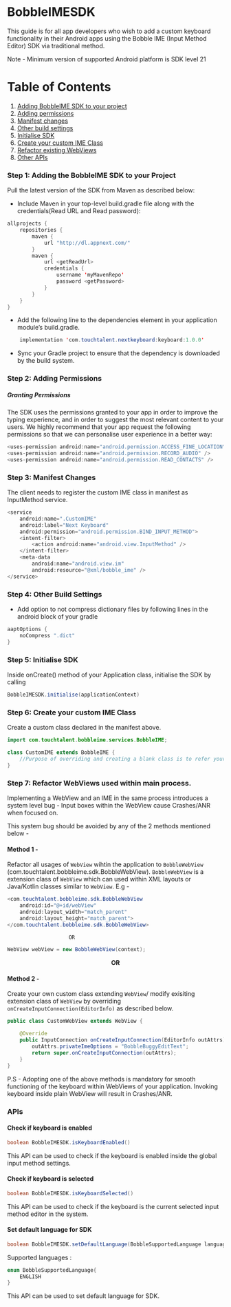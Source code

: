
  
# BobbleIMESDK

This guide is for all app developers who wish to add a custom keyboard functionality in their Android apps using the Bobble IME (Input Method Editor) SDK via traditional method.

Note - Minimum version of supported Android platform is SDK level 21

# Table of Contents
1. [Adding BobbleIME SDK to your project](#step1)
2. [Adding permissions](#step2)
3. [Manifest changes](#step3)
4. [Other build settings](#step4)
5. [Initialise SDK](#step5)
6. [Create your custom IME Class](#step6)
7. [Refactor existing WebViews](#step7)
8. [Other APIs](#api)

### <a name="step1"></a>Step 1: Adding the BobbleIME SDK to your Project
Pull the latest version of the SDK from Maven as described below:

 - Include Maven in your top-level build.gradle file along with the credentials(Read URL and Read password):

```java
allprojects {
    repositories {
        maven {
            url "http://dl.appnext.com/"
        }
        maven {
            url <getReadUrl>
            credentials {
                username 'myMavenRepo'
                password <getPassword>
            }
        }
    }
}

```
- Add the following line to the dependencies element in your application module’s build.gradle.

```java
    implementation 'com.touchtalent.nextkeyboard:keyboard:1.0.0'
```

- Sync your Gradle project to ensure that the dependency is downloaded by the build system.


### <a name="step2"></a>Step 2: Adding Permissions
##### Granting Permissions

The SDK uses the permissions granted to your app in order to improve the typing experience, and in order to suggest the most relevant content to your users.
We highly recommend that your app request the following permissions so that we can personalise user experience in a better way:
```java
<uses-permission android:name="android.permission.ACCESS_FINE_LOCATION" />
<uses-permission android:name="android.permission.RECORD_AUDIO" />
<uses-permission android:name="android.permission.READ_CONTACTS" />
```
    
    
### <a name="step3"></a>Step 3: Manifest Changes
The client needs to register the custom IME class in manifest as InputMethod service.

```java
<service
    android:name=".CustomIME"
    android:label="Next Keyboard"
    android:permission="android.permission.BIND_INPUT_METHOD">
    <intent-filter>
        <action android:name="android.view.InputMethod" />
    </intent-filter>
    <meta-data 
    	android:name="android.view.im"
       	android:resource="@xml/bobble_ime" />
</service>
```

### <a name="step4"></a>Step 4: Other Build Settings
- Add option to not compress dictionary files by following lines in the android block of your gradle
```java
aaptOptions {
    noCompress ".dict"
}
```

### <a name="step5"></a>Step 5: Initialise SDK
Inside onCreate() method of your Application class, initialise the SDK by calling
```java
BobbleIMESDK.initialise(applicationContext) 
```


### <a name="step6"></a>Step 6: Create your custom IME Class
Create a custom class declared in the manifest above.

```java
import com.touchtalent.bobbleime.services.BobbleIME;

class CustomIME extends BobbleIME {
    //Purpose of overriding and creating a blank class is to refer your app's package name in Manifest instead of Bobble's.
}
```
### <a name="step7"></a>Step 7: Refactor WebViews used within main process.
Implementing a WebView and an IME in the same process introduces a system level bug - Input boxes within the WebView cause Crashes/ANR when focused on. 

This system bug should be avoided by any of the 2 methods mentioned below -  

#### Method 1 - 

Refactor all usages of `WebView` wihtin the application to `BobbleWebView` (com.touchtalent.bobbleime.sdk.BobbleWebView). `BobbleWebView` is a extension class of `WebView` which can used within XML layouts or Java/Kotlin classes similar to `WebView`. E.g - 
```java
<com.touchtalent.bobbleime.sdk.BobbleWebView
    android:id="@+id/webView"
    android:layout_width="match_parent"
    android:layout_height="match_parent">
</com.touchtalent.bobbleime.sdk.BobbleWebView>

                    OR

WebView webView = new BobbleWebView(context);
```
<div align="center"> <b>OR</b> </div>

#### Method 2 - 

Create your own custom class extending `WebView`/ modify exisiting extension class of `WebView` by overriding `onCreateInputConnection(EditorInfo)` as described below.
```java
public class CustomWebView extends WebView {

    @Override
    public InputConnection onCreateInputConnection(EditorInfo outAttrs) {
        outAttrs.privateImeOptions = "BobbleBuggyEditText";
        return super.onCreateInputConnection(outAttrs);
    }
}
```
P.S - Adopting one of the above methods is mandatory for smooth functioning of the keyboard within WebViews of your application. Invoking keyboard inside plain WebView will result in Crashes/ANR.

### <a name="api"></a>APIs


#### Check if keyboard is enabled
```java
boolean BobbleIMESDK.isKeyboardEnabled()
```
This API can be used to check if the keyboard is enabled inside the global input method settings.

#### Check if keyboard is selected
```java
boolean BobbleIMESDK.isKeyboardSelected()
```
This API can be used to check if the keyboard is the current selected input method editor in the system.

#### Set default language for SDK
```java
boolean BobbleIMESDK.setDefaultLanguage(BobbleSupportedLanguage language)
```
Supported languages :
```java
enum BobbleSupportedLanguage{
    ENGLISH
}
```

This API can be used to set default language for SDK.

